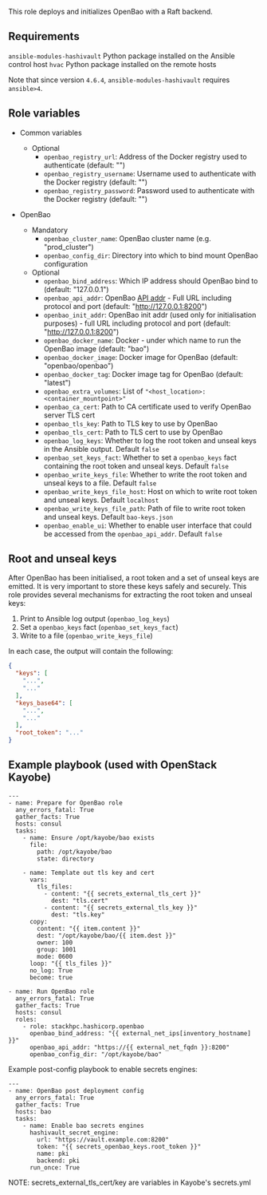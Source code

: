 This role deploys and initializes OpenBao with a Raft backend.

Requirements
------------

`ansible-modules-hashivault` Python package installed on the Ansible control host
`hvac` Python package installed on the remote hosts

Note that since version `4.6.4`, `ansible-modules-hashivault` requires
`ansible>4`.

Role variables
--------------

* Common variables
  * Optional
    * `openbao_registry_url`: Address of the Docker registry used to authenticate (default: "")
    * `openbao_registry_username`: Username used to authenticate with the Docker registry (default: "")
    * `openbao_registry_password`: Password used to authenticate with the Docker registry (default: "")

* OpenBao
  * Mandatory
    * `openbao_cluster_name`: OpenBao cluster name (e.g. "prod_cluster")
    * `openbao_config_dir`: Directory into which to bind mount OpenBao configuration
  * Optional
    * `openbao_bind_address`: Which IP address should OpenBao bind to (default: "127.0.0.1")
    * `openbao_api_addr`: OpenBao [API addr](https://openbao.org/docs/configuration/#high-availability-parameters) - Full URL including protocol and port (default: "http://127.0.0.1:8200")
    * `openbao_init_addr`: OpenBao init addr (used only for initialisation purposes) - full URL including protocol and port (default: "http://127.0.0.1:8200")
    * `openbao_docker_name`: Docker - under which name to run the OpenBao image (default: "bao")
    * `openbao_docker_image`: Docker image for OpenBao (default: "openbao/openbao")
    * `openbao_docker_tag`: Docker image tag for OpenBao (default: "latest")
    * `openbao_extra_volumes`: List of `"<host_location>:<container_mountpoint>"`
    * `openbao_ca_cert`: Path to CA certificate used to verify OpenBao server TLS cert
    * `openbao_tls_key`: Path to TLS key to use by OpenBao
    * `openbao_tls_cert`: Path to TLS cert to use by OpenBao
    * `openbao_log_keys`: Whether to log the root token and unseal keys in the Ansible output. Default `false`
    * `openbao_set_keys_fact`: Whether to set a `openbao_keys` fact containing the root token and unseal keys. Default `false`
    * `openbao_write_keys_file`: Whether to write the root token and unseal keys to a file. Default `false`
    * `openbao_write_keys_file_host`: Host on which to write root token and unseal keys. Default `localhost`
    * `openbao_write_keys_file_path`: Path of file to write root token and unseal keys. Default `bao-keys.json`
    * `openbao_enable_ui`: Whether to enable user interface that could be accessed from the `openbao_api_addr`. Default `false` 

Root and unseal keys
--------------------

After OpenBao has been initialised, a root token and a set of unseal keys are emitted.
It is very important to store these keys safely and securely.
This role provides several mechanisms for extracting the root token and unseal keys:

1. Print to Ansible log output (`openbao_log_keys`)
1. Set a `openbao_keys` fact (`openbao_set_keys_fact`)
1. Write to a file (`openbao_write_keys_file`)

In each case, the output will contain the following:

```json
{
  "keys": [
    "...",
    "..."
  ],
  "keys_base64": [
    "...",
    "..."
  ],
  "root_token": "..."
}
```

Example playbook (used with OpenStack Kayobe)
---------------------------------------------

```
---
- name: Prepare for OpenBao role
  any_errors_fatal: True
  gather_facts: True
  hosts: consul
  tasks:
    - name: Ensure /opt/kayobe/bao exists
      file:
        path: /opt/kayobe/bao
        state: directory

    - name: Template out tls key and cert
      vars:
        tls_files:
          - content: "{{ secrets_external_tls_cert }}"
            dest: "tls.cert"
          - content: "{{ secrets_external_tls_key }}"
            dest: "tls.key"
      copy:
        content: "{{ item.content }}"
        dest: "/opt/kayobe/bao/{{ item.dest }}"
        owner: 100
        group: 1001
        mode: 0600
      loop: "{{ tls_files }}"
      no_log: True
      become: true

- name: Run OpenBao role
  any_errors_fatal: True
  gather_facts: True
  hosts: consul
  roles:
    - role: stackhpc.hashicorp.openbao
      openbao_bind_address: "{{ external_net_ips[inventory_hostname] }}"
      openbao_api_addr: "https://{{ external_net_fqdn }}:8200"
      openbao_config_dir: "/opt/kayobe/bao"
```

Example post-config playbook to enable secrets engines:
```
---
- name: OpenBao post deployment config
  any_errors_fatal: True
  gather_facts: True
  hosts: bao
  tasks:
    - name: Enable bao secrets engines
      hashivault_secret_engine:
        url: "https://vault.example.com:8200"
        token: "{{ secrets_openbao_keys.root_token }}"
        name: pki
        backend: pki
      run_once: True
```

NOTE: secrets_external_tls_cert/key are variables in Kayobe's secrets.yml
